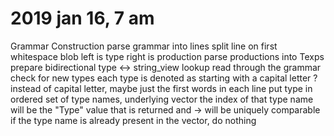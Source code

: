 # 2019 jan 16, 7 am

Grammar Construction
  parse grammar into lines
  split line on first whitespace blob
    left is type
    right is production
  parse productions into Texps
  prepare bidirectional type <-> string_view lookup
    read through the grammar
      check for new types
        each type is denoted as starting with a capital letter
          ? instead of capital letter, maybe just the first words in each line
      put type in ordered set of type names, underlying vector
        the index of that type name will be the "Type" value that is returned and ->
          will be uniquely comparable
        if the type name is already present in the vector, do nothing
